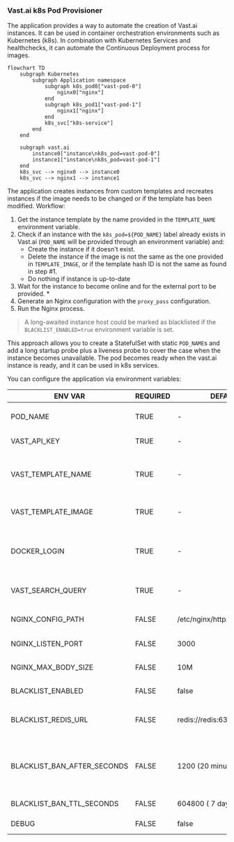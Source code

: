 ### Vast.ai k8s Pod Provisioner

The application provides a way to automate the creation of Vast.ai instances. It can be used in container orchestration environments such as Kubernetes (k8s). In combination with Kubernetes Services and healthchecks, it can automate the Continuous Deployment process for images.

```mermaid
flowchart TD
    subgraph Kubernetes
        subgraph Application namespace
            subgraph k8s_pod0["vast-pod-0"]
                nginx0["nginx"]
            end
            subgraph k8s_pod1["vast-pod-1"]
                nginx1["nginx"]
            end
            k8s_svc["k8s-service"]
        end
    end

    subgraph vast.ai
        instance0["instance\nk8s_pod=vast-pod-0"]
        instance1["instance\nk8s_pod=vast-pod-1"]
    end
    k8s_svc --> nginx0 --> instance0
    k8s_svc --> nginx1 --> instance1
```

The application creates instances from custom templates and recreates instances if the image needs to be changed or if the template has been modified. Workflow:
1. Get the instance template by the name provided in the `TEMPLATE_NAME` environment variable.
2. Check if an instance with the `k8s_pod=${POD_NAME}` label already exists in Vast.ai (`POD_NAME` will be provided through an environment variable) and:
   - Create the instance if it doesn't exist.
   - Delete the instance if the image is not the same as the one provided in `TEMPLATE_IMAGE`, or if the template hash ID is not the same as found in step #1.
   - Do nothing if instance is up-to-date
3. Wait for the instance to become online and for the external port to be provided. *
4. Generate an Nginx configuration with the `proxy_pass` configuration.
5. Run the Nginx process.

> A long-awaited instance host could be marked as blacklisted if the `BLACKLIST_ENABLED=true` environment variable is set.

This approach allows you to create a StatefulSet with static `POD_NAME`s and add a long startup probe plus a liveness probe to cover the case when the instance becomes unavailable. The pod becomes ready when the vast.ai instance is ready, and it can be used in k8s services.

You can configure the application via environment variables:

| ENV VAR                     | REQUIRED | DEFAULT                        | DESCRIPTION                                                              |
|-----------------------------|----------|--------------------------------|--------------------------------------------------------------------------|
| POD_NAME                    | TRUE     | -                              | Unique instance identifier                                               |
| VAST_API_KEY                | TRUE     | -                              | Vast.ai API key                                                          |
| VAST_TEMPLATE_NAME          | TRUE     | -                              | Private template name (will be created in your account)                  |
| VAST_TEMPLATE_IMAGE         | TRUE     | -                              | Target instance image                                                    |
| DOCKER_LOGIN                | TRUE     | -                              | Docker login command in the format `-u <user> -p <password> <host>`      |
| VAST_SEARCH_QUERY           | TRUE     | -                              | Vast [search new instance query](https://vast.ai/docs/search/search-gpus)|
| NGINX_CONFIG_PATH           | FALSE    | /etc/nginx/http.d/default.conf | Path to store the final Nginx config                                     |
| NGINX_LISTEN_PORT           | FALSE    | 3000                           | Nginx listen port                                                        |
| NGINX_MAX_BODY_SIZE         | FALSE    | 10M                            | Nginx `max_body_size` parameter                                          |
| BLACKLIST_ENABLED           | FALSE    | false                          | Enable blacklist logic                                                   |
| BLACKLIST_REDIS_URL         | FALSE    | redis://redis:6379/10          | Redis to be used as blacklist storage                                    |
| BLACKLIST_BAN_AFTER_SECONDS | FALSE    | 1200 (20 minutes)              | Waiting duration before instance marked as banned                        |
| BLACKLIST_BAN_TTL_SECONDS   | FALSE    | 604800 ( 7 days)               | Host ban duration                                                        |
| DEBUG                       | FALSE    | false                          | Enable debug logs                                                        |
